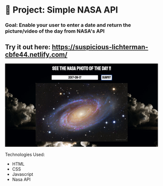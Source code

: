 # 🚀 Project: Simple NASA API

### Goal: Enable your user to enter a date and return the picture/video of the day from NASA's API

## Try it out here: https://suspicious-lichterman-cbfe44.netlify.com/

![alt-text](nasa.png)

Technologies Used: 
- HTML 
- CSS 
- Javascript 
- Nasa API
